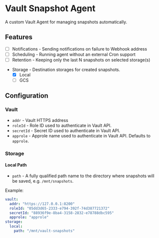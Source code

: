 # Vault Snapshot Agent

A custom Vault Agent for managing snapshots automatically.

## Features

- [ ] Notifications - Sending notifications on failure to Webhook address
- [ ] Scheduling - Running agent without an external Cron support
- [ ] Retention - Keeping only the last N snapshots on selected storage(s)
- Storage - Destination storages for created snapshots.
    - [X] Local
    - [ ] GCS

## Configuration

### Vault

- `addr` - Vault HTTPS address
- `roleId` - Role ID used to authenticate in Vault API.
- `secretId` - Secret ID used to authenticate in Vault API.
- `approle` - Approle name used to authenticate in Vault API. Defaults to `approle`.

### Storage

#### Local Path

- `path` - A fully qualified path name to the directory where snapshots will be saved, e.g. `/mnt/snapshots`.

Example:

```yaml
vault:
  addr: "https://127.0.0.1:8200"
  roleId: "05dd3d65-2333-e794-392f-74d387721372"
  secretId: "88936f9e-8ba4-3158-2832-e78788dbc595"
  approle: "approle"
storage:
  local:
    path: "/mnt/vault-snapshots"
```
